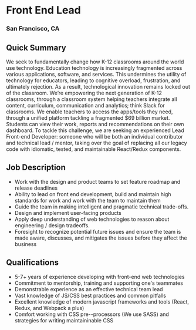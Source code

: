 # Front End Lead
### San Francisco, CA

## Quick Summary
We seek to fundamentally change how K-12 classrooms around the world use technology. Education technology is increasingly fragmented across various applications, software, and services. This undermines the utility of technology for educators, leading to cognitive overload, frustration, and ultimately rejection. As a result, technological innovation remains locked out of the classroom.
We’re empowering the next generation of K-12 classrooms, through a classroom system helping teachers integrate all content, curriculum, communication and analytics; think Slack for classrooms. We enable teachers to access the apps/tools they need, through a unified platform tackling a fragmented $69 billion market. Students can view their work, reports and recommendations on their own dashboard.
To tackle this challenge, we are seeking an experienced Lead Front-end Developer: someone who will be both an individual contributor and technical lead / mentor, taking over the goal of replacing all our legacy code with idiomatic, tested, and maintainable React/Redux components.

## Job Description
+	Work with the design and product teams to set feature roadmap and release deadlines
+	Ability to lead on front end development, build and maintain high standards for work and work with the team to maintain them
+	Guide the team in making intelligent and pragmatic technical trade-offs.
+	Design and implement user-facing products
+	Apply deep understanding of web technologies to reason about engineering / design tradeoffs.
+	Foresight to recognize potential future issues and ensure the team is made aware, discusses, and mitigates the issues before they affect the business

## Qualifications
+	5-7+ years of experience developing with front-end web technologies
+	Commitment to mentorship, training and supporting one's teammates
+	Demonstrable experience as an effective technical team lead
+	Vast knowledge of JS/CSS best practices and common pitfalls
+	Excellent knowledge of modern javascript frameworks and tools (React, Redux, and Webpack a plus)
+	Comfort working with CSS pre--processors (We use SASS) and strategies for writing maintaininable CSS
